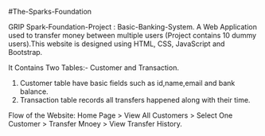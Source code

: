 #The-Sparks-Foundation

GRIP Spark-Foundation-Project : Basic-Banking-System.
A Web Application used to transfer money between multiple users (Project contains 10 dummy users).This website is designed using HTML, CSS, JavaScript and Bootstrap. 
 
It Contains Two Tables:- Customer and Transaction.
1. Customer table have basic fields such as id,name,email and bank balance.
2. Transaction table records all transfers happened along with their time.

Flow of the Website: Home Page > View All Customers > Select One Customer > Transfer Mnoey > View Transfer History.

